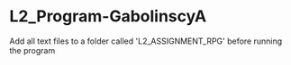 # L2_Program-GabolinscyA
Add all text files to a folder called 'L2_ASSIGNMENT_RPG' before running the program
